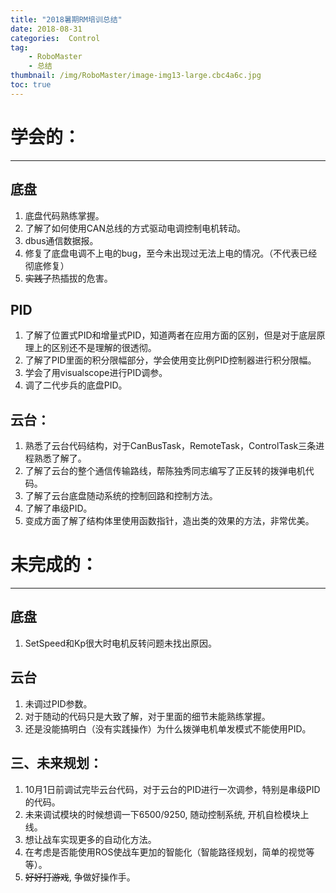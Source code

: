 ```yaml
---
title: "2018暑期RM培训总结"
date: 2018-08-31
categories:  Control
tag: 
	- RoboMaster
	- 总结
thumbnail: /img/RoboMaster/image-img13-large.cbc4a6c.jpg
toc: true
---
```


# 学会的：

---

## 底盘

1. 底盘代码熟练掌握。
2. 了解了如何使用CAN总线的方式驱动电调控制电机转动。
3. dbus通信数据报。
4. 修复了底盘电调不上电的bug，至今未出现过无法上电的情况。（不代表已经彻底修复）
5. ~~实践了~~热插拔的危害。

## PID

1. 了解了位置式PID和增量式PID，知道两者在应用方面的区别，但是对于底层原理上的区别还不是理解的很透彻。
2. 了解了PID里面的积分限幅部分，学会使用变比例PID控制器进行积分限幅。
3. 学会了用visualscope进行PID调参。
4. 调了二代步兵的底盘PID。

## 云台：

1. 熟悉了云台代码结构，对于CanBusTask，RemoteTask，ControlTask三条进程熟悉了解了。
2. 了解了云台的整个通信传输路线，帮陈独秀同志编写了正反转的拨弹电机代码。
3. 了解了云台底盘随动系统的控制回路和控制方法。
4. 了解了串级PID。
5. 变成方面了解了结构体里使用函数指针，造出类的效果的方法，非常优美。

# 未完成的：

---

## 底盘

1. SetSpeed和Kp很大时电机反转问题未找出原因。

## 云台

1. 未调过PID参数。
2. 对于随动的代码只是大致了解，对于里面的细节未能熟练掌握。
3. 还是没能搞明白（没有实践操作）为什么拨弹电机单发模式不能使用PID。

## 三、未来规划：

1. 10月1日前调试完毕云台代码，对于云台的PID进行一次调参，特别是串级PID的代码。
2. 未来调试模块的时候想调一下6500/9250, 随动控制系统, 开机自检模块上线。
3. 想让战车实现更多的自动化方法。
4. 在考虑是否能使用ROS使战车更加的智能化（智能路径规划，简单的视觉等等）。
5. ~~好好打游戏~~, 争做好操作手。